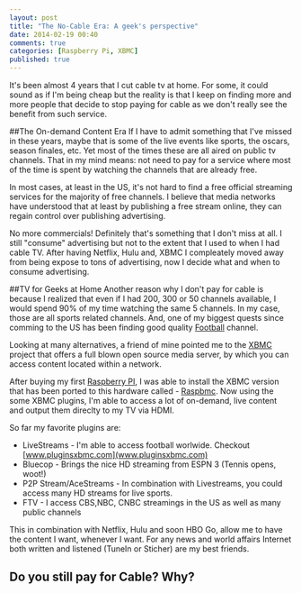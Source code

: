 ```yaml
---
layout: post
title: "The No-Cable Era: A geek's perspective"
date: 2014-02-19 00:40
comments: true
categories: [Raspberry Pi, XBMC]
published: true
---
```


It's been almost 4 years that I cut cable tv at home. For some, it could sound as if I'm being cheap but the reality is that I keep on finding more and more people that decide to stop paying for cable as we don't really see the benefit from such service.

##The On-demand Content Era
If I have to admit something that I've missed in these years, maybe that is some of the live events like sports, the oscars, season finales, etc. Yet most of the times these are all aired on public tv channels. That in my mind means: not need to pay for a service where most of the time is spent by watching the channels that are already free.
<!--more-->
In most cases, at least in the US, it's not hard to find a free official streaming services for the majority of free channels. I believe that media networks have understood that at least by publishing a free stream online, they can regain control over publishing advertising.

No more commercials! Definitely that's something that I don't miss at all. I still "consume" advertising but not to the extent that I used to when I had cable TV. After having Netflix, Hulu and, XBMC I compleately moved away from being expose to tons of advertising, now I decide what and when to consume advertising.

##TV for Geeks at Home
Another reason why I don't pay for cable is because I realized that even if I had 200, 300 or 50 channels available, I would spend 90% of my time watching the same 5 channels. In my case, those are all sports related channels. And, one of my biggest quests since comming to the US has been finding good quality [Football](http://en.wikipedia.org/wiki/Football) channel.

Looking at many alternatives, a friend of mine pointed me to the [XBMC](http://xbmc.org) project that offers a full blown open source media server, by which you can access content located within a network.

After buying my first [Raspberry PI](http://raspberrypi.org), I was able to install the XBMC version that has been ported to this hardware called - [Raspbmc](http://www.raspbmc.com). Now using the some XBMC plugins, I'm able to access a lot of on-demand, live content and output them direclty to my TV via HDMI.

So far my favorite plugins are:

+   LiveStreams - I'm able to access football worlwide. Checkout [www.pluginsxbmc.com](www.pluginsxbmc.com)
+   Bluecop - Brings the nice HD streaming from ESPN 3 (Tennis opens, woot!)
+   P2P Stream/AceStreams - In combination with Livestreams, you could access many HD streams for live sports.
+   FTV - I access CBS,NBC, CNBC streamings in the US as well as many public channels

This in combination with Netflix, Hulu and soon HBO Go, allow me to have the content I want, whenever I want. For any news and world affairs Internet both written and listened (TuneIn or Sticher) are my best friends.

Do you still pay for Cable? Why?
---

